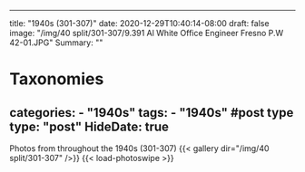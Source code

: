 
---
title: "1940s (301-307)"
date: 2020-12-29T10:40:14-08:00
draft: false
image: "/img/40 split/301-307/9.391 Al White Office Engineer Fresno P.W 42-01.JPG"
Summary: ""
#   Taxonomies
categories:
    - "1940s"
tags:
    - "1940s"
#post type
type: "post"
HideDate: true
---

Photos from throughout the 1940s (301-307)
{{< gallery dir="/img/40 split/301-307" />}} {{< load-photoswipe >}}
